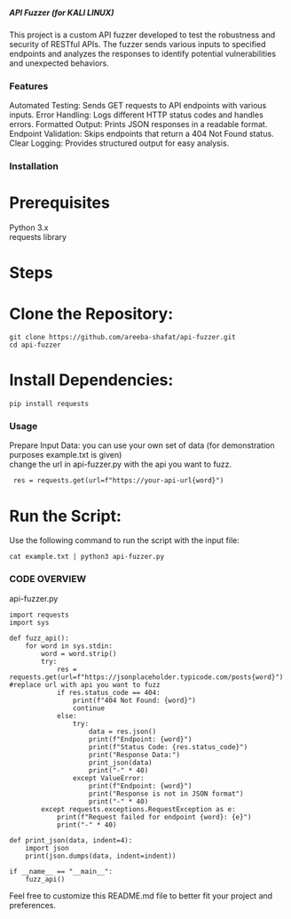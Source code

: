 ##### API Fuzzer (for KALI LINUX) ######

This project is a custom API fuzzer developed to test the robustness and security of RESTful APIs. The fuzzer sends various inputs to specified endpoints and analyzes the responses to identify potential vulnerabilities and unexpected behaviors.

### Features
Automated Testing: Sends GET requests to API endpoints with various inputs.
Error Handling: Logs different HTTP status codes and handles errors.
Formatted Output: Prints JSON responses in a readable format.
Endpoint Validation: Skips endpoints that return a 404 Not Found status.
Clear Logging: Provides structured output for easy analysis.

### Installation

# Prerequisites
Python 3.x <br/>
requests library

# Steps
# Clone the Repository:
```
git clone https://github.com/areeba-shafat/api-fuzzer.git
cd api-fuzzer
```
# Install Dependencies:
```
pip install requests
```

### Usage
Prepare Input Data:
you can use your own set of data (for demonstration purposes example.txt is given) <br/>
change the url in api-fuzzer.py with the api you want to fuzz.
  ```
   res = requests.get(url=f"https://your-api-url{word}")
  ```

# Run the Script:
Use the following command to run the script with the input file:
```
cat example.txt | python3 api-fuzzer.py
```


### CODE OVERVIEW ###
api-fuzzer.py
```
import requests
import sys

def fuzz_api():
    for word in sys.stdin:
        word = word.strip()
        try:
            res = requests.get(url=f"https://jsonplaceholder.typicode.com/posts{word}")   #replace url with api you want to fuzz
            if res.status_code == 404:
                print(f"404 Not Found: {word}")
                continue
            else:
                try:
                    data = res.json()
                    print(f"Endpoint: {word}")
                    print(f"Status Code: {res.status_code}")
                    print("Response Data:")
                    print_json(data)
                    print("-" * 40)
                except ValueError:
                    print(f"Endpoint: {word}")
                    print("Response is not in JSON format")
                    print("-" * 40)
        except requests.exceptions.RequestException as e:
            print(f"Request failed for endpoint {word}: {e}")
            print("-" * 40)

def print_json(data, indent=4):
    import json
    print(json.dumps(data, indent=indent))

if __name__ == "__main__":
    fuzz_api()
```

Feel free to customize this README.md file to better fit your project and preferences.


